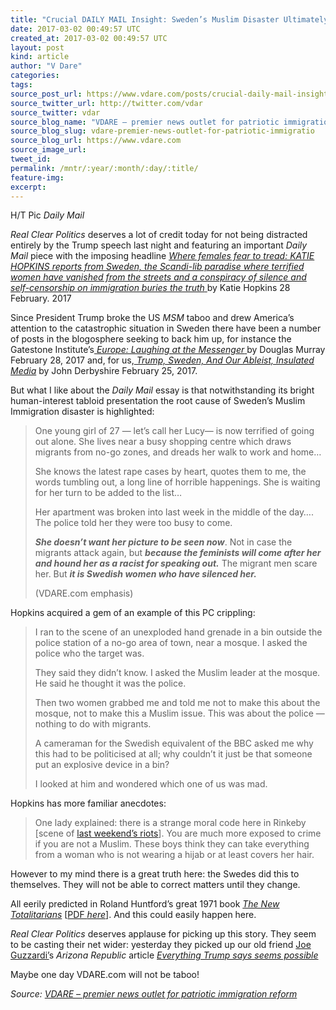 ```yaml
---
title: "Crucial DAILY MAIL Insight: Sweden’s Muslim Disaster Ultimately Caused By Swedish PC"
date: 2017-03-02 00:49:57 UTC
created_at: 2017-03-02 00:49:57 UTC
layout: post
kind: article
author: "V Dare"
categories: 
tags: 
source_post_url: https://www.vdare.com/posts/crucial-daily-mail-insight-swedens-muslim-disaster-ultimately-caused-by-swedish-pc
source_twitter_url: http://twitter.com/vdar
source_twitter: vdar
source_blog_name: "VDARE – premier news outlet for patriotic immigration reform"
source_blog_slug: vdare-premier-news-outlet-for-patriotic-immigratio
source_blog_url: https://www.vdare.com
source_image_url: 
tweet_id:
permalink: /mntr/:year/:month/:day/:title/
feature-img: 
excerpt:
---
```

<div class="pf-content"><p>H/T Pic <em>Daily Mail</em></p>
<p><em>Real Clear Politics</em> deserves a lot of credit today for not being distracted entirely by the Trump speech last night and featuring an important <em>Daily Mail</em> piece with the imposing headline <a href="http://www.dailymail.co.uk/news/article-4269576/KATIE-HOPKINS-reports-Scandi-lib-paradise-Sweden.html"><em>Where females fear to tread: KATIE HOPKINS reports from Sweden, the Scandi-lib paradise where terrified women have vanished from the streets and a conspiracy of silence and self-censorship on immigration buries the truth</em> </a>by Katie Hopkins 28 February. 2017</p>
<p>Since President Trump broke the US <em>MSM</em> taboo and drew America’s attention to the catastrophic situation in Sweden there have been a number of posts in the blogosphere seeking to back him up, for instance the Gatestone Institute’s<a href="https://www.gatestoneinstitute.org/9988/sweden-trump"><em> Europe: Laughing at the Messenger</em> </a>by Douglas Murray February 28, 2017 and, for us,<a href="http://www.vdare.com/articles/trump-sweden-and-our-ableist-insulated-media"><em> Trump, Sweden, And Our Ableist, Insulated Media</em></a> by John Derbyshire February 25, 2017.</p>
<p>But what I like about the <em>Daily Mail</em> essay is that notwithstanding its bright human-interest tabloid presentation the root cause of Sweden’s Muslim Immigration disaster is highlighted:</p>
<blockquote><p>One young girl of 27 — let’s call her Lucy— is now terrified of going out alone. She lives near a busy shopping centre which draws migrants from no-go zones, and dreads her walk to work and home…</p>
<p>She knows the latest rape cases by heart, quotes them to me, the words tumbling out, a long line of horrible happenings. She is waiting for her turn to be added to the list…</p>
<p>Her apartment was broken into last week in the middle of the day…. The police told her they were too busy to come.</p>
<p><strong><em>She doesn’t want her picture to be seen now</em></strong>. Not in case the migrants attack again, but <em><strong>because the feminists will come after her and hound her as a racist for speaking out.</strong></em> The migrant men scare her. But <em><strong>it is Swedish women who have silenced her.</strong></em></p><div id="57966237cc52c74a5e1363c4" class="vdb_player vdb_57966237cc52c74a5e1363c456bcd17ce4b018167fea5539">    </div>
<p>(VDARE.com emphasis)</p></blockquote>
<p>Hopkins acquired a gem of an example of this PC crippling:</p>
<blockquote><p>I ran to the scene of an unexploded hand grenade in a bin outside the police station of a no-go area of town, near a mosque. I asked the police who the target was.</p>
<p>They said they didn’t know. I asked the Muslim leader at the mosque. He said he thought it was the police.</p>
<p>Then two women grabbed me and told me not to make this about the mosque, not to make this a Muslim issue. This was about the police — nothing to do with migrants.</p>
<p>A cameraman for the Swedish equivalent of the BBC asked me why this had to be politicised at all; why couldn’t it just be that someone put an explosive device in a bin?</p>
<p>I looked at him and wondered which one of us was mad.</p></blockquote>
<p>Hopkins has more familiar anecdotes:</p>
<blockquote><p>One lady explained: there is a strange moral code here in Rinkeby [scene of <a href="http://www.vdare.com/posts/huge-immigrant-riots-break-out-in-perfectly-safe-sweden">last weekend’s riots</a>]. You are much more exposed to crime if you are not a Muslim. These boys think they can take everything from a woman who is not wearing a hijab or at least covers her hair.</p></blockquote>
<p>However to my mind there is a great truth here: the Swedes did this to themselves. They will not be able to correct matters until they change.</p>
<p>All eerily predicted in Roland Huntford’s great 1971 book <a href="https://en.wikipedia.org/wiki/The_New_Totalitarians"><em>The New Totalitarians</em></a> [<a href="http://eindtijdinbeeld.nl/EiB-Bibliotheek/Boeken/The_New_Totalitarians__Brave_New_Sweden___1980_.pdf">PDF <em>here</em></a>]. And this could easily happen here.</p>
<p><em>Real Clear Politics</em> deserves applause for picking up this story. They seem to be casting their net wider: yesterday they picked up our old friend <a href="http://www.vdare.com/users/joe-guzzardi">Joe Guzzardi’</a>s <em>Arizona Republic</em> article <em><a href="http://www.azcentral.com/story/opinion/op-ed/2017/02/28/trump-agenda/98403550/">Everything Trump says seems possible</a></em></p>
<p>Maybe one day VDARE.com will not be taboo!</p>
</div><div class="">
    <i>Source: <a href="https://www.vdare.com">VDARE – premier news outlet for patriotic immigration reform</a></i>
</div>
